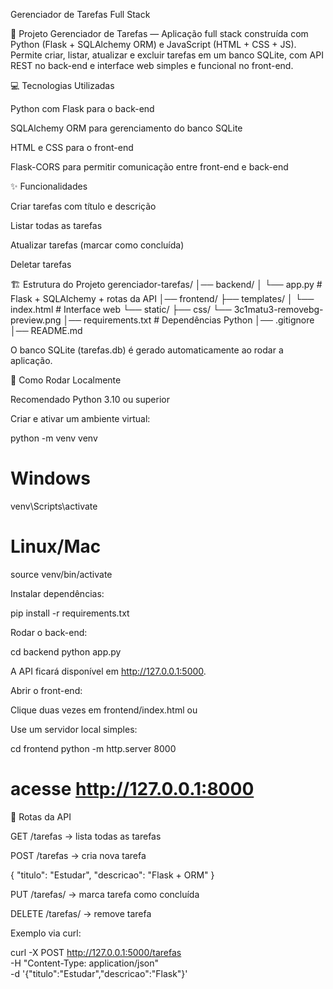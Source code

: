 Gerenciador de Tarefas Full Stack

🚀 Projeto Gerenciador de Tarefas — Aplicação full stack construída com Python (Flask + SQLAlchemy ORM) e JavaScript (HTML + CSS + JS). Permite criar, listar, atualizar e excluir tarefas em um banco SQLite, com API REST no back-end e interface web simples e funcional no front-end.

💻 Tecnologias Utilizadas

Python com Flask para o back-end

SQLAlchemy ORM para gerenciamento do banco SQLite

HTML e CSS  para o front-end

Flask-CORS para permitir comunicação entre front-end e back-end

✨ Funcionalidades

Criar tarefas com título e descrição

Listar todas as tarefas

Atualizar tarefas (marcar como concluída)

Deletar tarefas

🏗 Estrutura do Projeto
gerenciador-tarefas/
│── backend/
│   └── app.py          # Flask + SQLAlchemy + rotas da API
│── frontend/
    ├── templates/
│       └── index.html      # Interface web
    └── static/
         ├── css/
         └── 3c1matu3-removebg-preview.png
│── requirements.txt    # Dependências Python
│── .gitignore
│── README.md


O banco SQLite (tarefas.db) é gerado automaticamente ao rodar a aplicação.

🚀 Como Rodar Localmente

Recomendado Python 3.10 ou superior

Criar e ativar um ambiente virtual:

python -m venv venv
# Windows
venv\Scripts\activate
# Linux/Mac
source venv/bin/activate


Instalar dependências:

pip install -r requirements.txt


Rodar o back-end:

cd backend
python app.py


A API ficará disponível em http://127.0.0.1:5000.

Abrir o front-end:

Clique duas vezes em frontend/index.html
ou

Use um servidor local simples:

cd frontend
python -m http.server 8000
# acesse http://127.0.0.1:8000

🧪 Rotas da API

GET /tarefas → lista todas as tarefas

POST /tarefas → cria nova tarefa

{ "titulo": "Estudar", "descricao": "Flask + ORM" }


PUT /tarefas/<id> → marca tarefa como concluída

DELETE /tarefas/<id> → remove tarefa

Exemplo via curl:

curl -X POST http://127.0.0.1:5000/tarefas \
-H "Content-Type: application/json" \
-d '{"titulo":"Estudar","descricao":"Flask"}'
